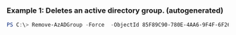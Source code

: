 ### Example 1: Deletes an active directory group. (autogenerated)
```powershell
PS C:\> Remove-AzADGroup -Force  -ObjectId 85F89C90-780E-4AA6-9F4F-6F268D322EEE -PassThru 
```

